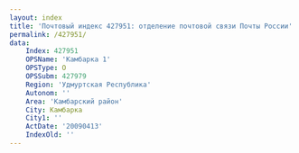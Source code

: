 ```yaml
---
layout: index
title: 'Почтовый индекс 427951: отделение почтовой связи Почты России'
permalink: /427951/
data:
    Index: 427951
    OPSName: 'Камбарка 1'
    OPSType: О
    OPSSubm: 427979
    Region: 'Удмуртская Республика'
    Autonom: ''
    Area: 'Камбарский район'
    City: Камбарка
    City1: ''
    ActDate: '20090413'
    IndexOld: ''
---
```

